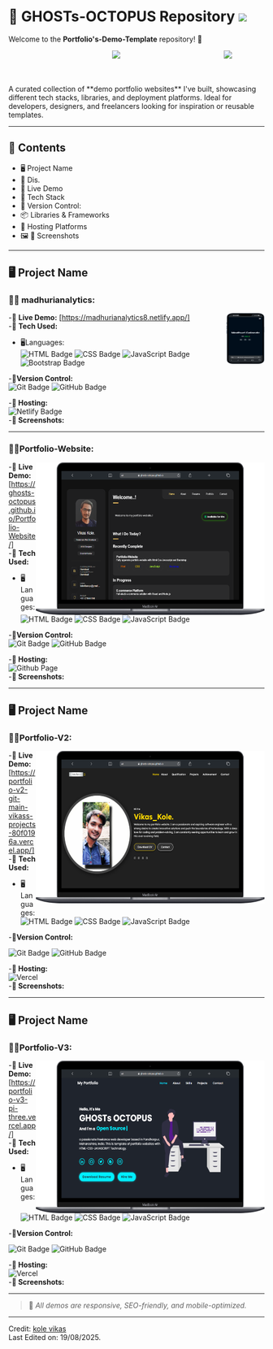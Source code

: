 # 💫 GHOSTs-OCTOPUS Repository <img src = "https://raw.githubusercontent.com/MartinHeinz/MartinHeinz/master/wave.gif" width = 40px> 
Welcome to the **Portfolio's-Demo-Template** repository! 🚀
<p align='right'>
  <img align='right' src='https://user-images.githubusercontent.com/5713670/87202985-820dcb80-c2b6-11ea-9f56-7ec461c497c3.gif' width='80px"'>
</p>
<p align='center'>
  <img src="https://readme-typing-svg.herokuapp.com?color=%2336BCF7&size=25&center=true&vCenter=true&width=433&height=75&lines=I'm+Vikas+Kole;Portfolio's+Demo+Template;Freelancer+Web+Developer;Frontend+Developer;UI|UX+Designer">
</p>
<br>
<br>
A curated collection of **demo portfolio websites** I've built, showcasing different tech stacks, libraries, and deployment platforms. Ideal for developers, designers, and freelancers looking for inspiration or reusable templates.

---

## 📁 Contents

- 🖥️ Project Name
- 📃 Dis.
- 🔗 Live Demo
- 🧰 Tech Stack
- 🎯 Version Control:
- 📦 Libraries & Frameworks
- 📲 Hosting Platforms
- 🖼️ 📸 Screenshots    
---
 
## 🖥️ Project Name
### **👨‍💻 madhurianalytics:**
<p align='right'>
  <img align='right' src='./assets/iPhone-13-PRO-ghosts-octopus.github.io.png'  width="75px" height="100"'>
</p>

-🔗 **Live Demo:** [https://madhurianalytics8.netlify.app/]<br>
-🧰 **Tech Used:**
- 🖥️Languages:<br>
  ![HTML Badge](https://img.shields.io/badge/HTML-%23E34F26.svg?&logo=html5&logoColor=white&style=flat) ![CSS Badge](https://img.shields.io/badge/CSS-%231572B6.svg?&logo=css3&logoColor=white&style=flat) ![JavaScript Badge](https://img.shields.io/badge/Javascript-%23323330.svg?&logo=javascript&logoColor=%23F7DF1E&style=flat) ![Bootstrap Badge](https://img.shields.io/badge/Bootstrap-563D7C?logo=bootstrap&logoColor=white)
  
-🎯**Version Control:** <br>
  ![Git Badge](https://img.shields.io/badge/Git-F05032?logo=git&logoColor=fff&style=flat) ![GitHub Badge](https://img.shields.io/badge/GitHub-181717?logo=github&logoColor=fff&style=flat)

-**📲 Hosting:**<br>
  ![Netlify Badge](https://img.shields.io/badge/Netlify-%23000000.svg?&logo=netlify&logoColor=00C7B7&style=flat) 
<br>
-**📸 Screenshots:**
<br>
___ 


### **👨‍💻Portfolio-Website:**
<p align='right'>
  <img align='right' src='./assets/Macbook-Air-ghosts-octopus.github.io (1).png'  width="450px" height="300"'>
</p>

-🔗 **Live Demo:** [https://ghosts-octopus.github.io/Portfolio-Website/]<br>
-🧰 **Tech Used:**
- 🖥️Languages:<br>
  ![HTML Badge](https://img.shields.io/badge/HTML-%23E34F26.svg?&logo=html5&logoColor=white&style=flat) ![CSS Badge](https://img.shields.io/badge/CSS-%231572B6.svg?&logo=css3&logoColor=white&style=flat) ![JavaScript Badge](https://img.shields.io/badge/Javascript-%23323330.svg?&logo=javascript&logoColor=%23F7DF1E&style=flat)
  
-🎯**Version Control:** <br>
  ![Git Badge](https://img.shields.io/badge/Git-F05032?logo=git&logoColor=fff&style=flat) ![GitHub Badge](https://img.shields.io/badge/GitHub-181717?logo=github&logoColor=fff&style=flat)

-**📲 Hosting:**<br>
  ![Github Page](https://img.shields.io/badge/github%20pages-23323330.svg?&logo=github&logoColor=white&style=flat)<br>
-**📸 Screenshots:**
___ 
 
## 🖥️ Project Name
### **👨‍💻Portfolio-V2:**
<p align='right'>
  <img align='right' src='./assets/Macbook-Air-ghosts-octopus.github.io (2).png'  width="450px" height="300"'>
</p>

-🔗 **Live Demo:** [https://portfolio-v2-git-main-vikass-projects-80f0196a.vercel.app/]<br>
-🧰 **Tech Used:**
- 🖥️Languages:<br>
  ![HTML Badge](https://img.shields.io/badge/HTML-%23E34F26.svg?&logo=html5&logoColor=white&style=flat) ![CSS Badge](https://img.shields.io/badge/CSS-%231572B6.svg?&logo=css3&logoColor=white&style=flat) ![JavaScript Badge](https://img.shields.io/badge/Javascript-%23323330.svg?&logo=javascript&logoColor=%23F7DF1E&style=flat)
  
-🎯**Version Control:** <br>
    
  ![Git Badge](https://img.shields.io/badge/Git-F05032?logo=git&logoColor=fff&style=flat) ![GitHub Badge](https://img.shields.io/badge/GitHub-181717?logo=github&logoColor=fff&style=flat)

-**📲 Hosting:**<br>
  ![Vercel](https://img.shields.io/badge/vercel-23323330.svg?&logo=vercel&logoColor=white&style=flat)<br>
-**📸 Screenshots:**

---

## 🖥️ Project Name
### **👨‍💻Portfolio-V3:**
<p align='right'>
  <img align='right' src='./assets/Macbook-Air-ghosts-octopus.github.io (3).png'  width="450px" height="300"'>
</p>

-🔗 **Live Demo:** [https://portfolio-v3-pi-three.vercel.app/]<br>
-🧰 **Tech Used:**
- 🖥️Languages:<br>
  ![HTML Badge](https://img.shields.io/badge/HTML-%23E34F26.svg?&logo=html5&logoColor=white&style=flat) ![CSS Badge](https://img.shields.io/badge/CSS-%231572B6.svg?&logo=css3&logoColor=white&style=flat) ![JavaScript Badge](https://img.shields.io/badge/Javascript-%23323330.svg?&logo=javascript&logoColor=%23F7DF1E&style=flat)
  
-🎯**Version Control:** <br>
    
  ![Git Badge](https://img.shields.io/badge/Git-F05032?logo=git&logoColor=fff&style=flat) ![GitHub Badge](https://img.shields.io/badge/GitHub-181717?logo=github&logoColor=fff&style=flat)

-**📲 Hosting:**<br>
  ![Vercel](https://img.shields.io/badge/vercel-23323330.svg?&logo=vercel&logoColor=white&style=flat)<br>
-**📸 Screenshots:**

---
> 📌 *All demos are responsive, SEO-friendly, and mobile-optimized.*

---
Credit: [kole vikas](https://github.com/GHOSTs-OCTOPUS)<BR>
Last Edited on: 19/08/2025.
